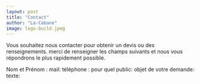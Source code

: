 ```yaml
---
layout: post
title: "Contact"
author: "La-Cabane"
image: logo-build.jpeg
---
```


Vous souhaitez nous contacter pour obtenir un devis ou des renseignements.
merci de renseigner les champs suivants et nous vous répondrons le plus rapidement possible.

Nom et Prénom :
mail:
téléphone :
pour quel public:
objet de votre demande:
texte:
